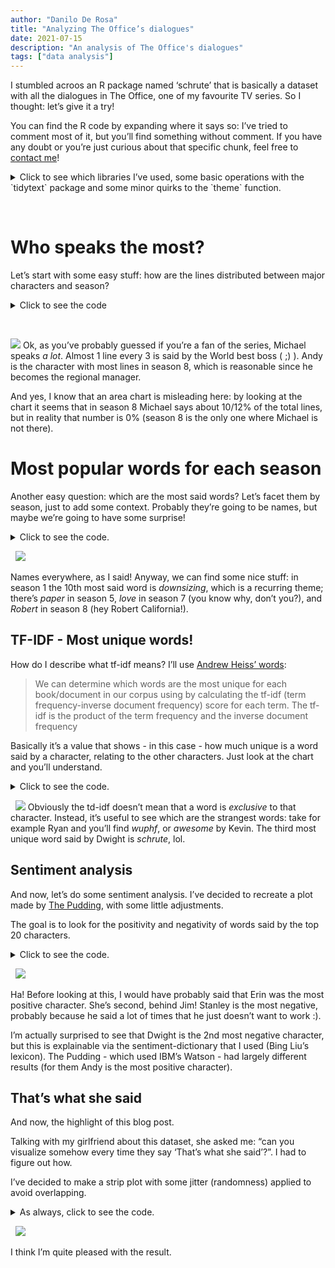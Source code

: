 ```yaml
---
author: "Danilo De Rosa"
title: "Analyzing The Office’s dialogues"
date: 2021-07-15
description: "An analysis of The Office's dialogues"
tags: ["data analysis"]
---
```



I stumbled acroos an R package named ‘schrute’ that is basically a
dataset with all the dialogues in The Office, one of my favourite TV
series. So I thought: let’s give it a try!

You can find the R code by expanding where it says so: I’ve tried to
comment most of it, but you’ll find something without comment. If you
have any doubt or you’re just curious about that specific chunk, feel
free to [contact me](mailto:danilo.derosa.dd@gmail.com)!

<details>
<summary>
Click to see which libraries I’ve used, some basic operations with the
`tidytext` package and some minor quirks to the `theme` function.
</summary>

``` r
#install.packages("schrute")
library(tidyverse)
library(schrute)
library(tidytext)
library(showtext)
library(ggtext)
library(lemon)
library(ggsci)

font_add_google("Special Elite", "specialelite")
showtext_auto()

# Downloading the dataset
dialogs_raw <- schrute::theoffice

# Let's transform the dataset, by unnesting: now one row is one word. We have 570450 rows!
dialogs_words <- dialogs_raw %>% 
  tidytext::unnest_tokens(word, text)

# Remove stop words (common words, not useful for analysis): we have left 169835 rows(= words)
dialogs_words <- dialogs_words %>% 
  anti_join(stop_words, by = "word")

# Removing some non-useful words or characters
blacklist <- c("yeah", "hey", "uh", "gonna", "um")
blacklist_characters <- c("Everyone", "All", "Both", "Guy", "Girl", "Group")
dialogs_words <- dialogs_words %>% 
  filter(!word %in% blacklist,
         !character %in% blacklist_characters)
```

``` r
# Setting the theme for the plots. I have also updated the theme with some settings, but they're just a copy of what I did in the various plots. Normally you set theme here, and leave the 'theme' function of each plot cleaner, but anyway...
theme_set(theme_minimal(base_family = "specialelite")) 

theme_update(
  panel.grid.major.y = element_blank(),
  panel.grid.minor.y = element_blank(),
  plot.background = element_rect(fill = "#fafaf5", color = "#fafaf5"),
  strip.text = element_text(size = rel(2), face = "italic"),
  panel.spacing = unit(1.5, "lines"),
  plot.margin = margin(10, 25, 10, 25),
  plot.title = element_text(hjust = .5, size = rel(3)),
  plot.subtitle = element_text(hjust = .5, size = rel(1.5)))
```

</details>

&nbsp;
  
# Who speaks the most?

Let’s start with some easy stuff: how are the lines distributed between
major characters and season?

<details>
<summary>
Click to see the code
</summary>

``` r
# We're working with dialogs_raw just because we want to analyze lines and not single words

# Let's save in a vector the top 20 character that say most lines overall during the series
top_20_character <- dialogs_raw %>% 
  count(character, sort = T) %>% head(20) %>% 
  pull(character)

# Now we can calculate the % (probably there are some useless lines here, but I left them just because you can see how my mind works while coding lol)
percent_season <- dialogs_raw %>% 
  group_by(season, character) %>% 
  count(text) %>% 
  ungroup() %>% 
  arrange(season, desc(n)) %>% 
  group_by(season) %>% 
  mutate(percent = n / sum(n)) %>% 
  ungroup() %>% 
  group_by(season, character) %>% 
  summarise(percent_season = sum(percent)) %>% 
  arrange(season, desc(percent_season)) %>%
  filter(character %in% top_20_character) %>%
  arrange(desc(percent_season)) %>% 
  mutate(character = factor(character, ordered = T, levels = top_20_character))

# let's plot
plot_percent_season <- percent_season %>% ggplot(aes(season, percent_season)) +
  geom_area(fill = "burlywood3") +
  facet_rep_wrap(~ character, repeat.tick.labels = T) + # probably this repeat.tick.labels is useless, I should check
  scale_x_continuous(breaks = seq(1:9), expand = c(0.01, 0.01)) + # the expand function is the most useful thing there is in R, change my mind (it basically deletes all white space near the axis)
  scale_y_continuous(labels = scales::percent_format(), expand = c(0.01, 0.01)) +
  theme(axis.title.y = element_blank(),
        panel.grid.minor = element_blank(),
        panel.grid.major = element_line(linetype = "dotted"),
        panel.spacing = unit(1.5, "lines"), # just to give some space to each facet
        strip.text = element_text(size = rel(1.7)),
        axis.title.x = element_text(size = rel(1.3), margin = margin (t = 10)),
        plot.title = element_text(hjust = .5, size = rel(3)),
        plot.subtitle = element_text(hjust = .5, size = rel(1.5))) +
  labs(x = "Season", 
       caption = "Inspired by The Pudding • Data from the R package 'schrute'",
       title = "Who speaks the most in The Office?", 
       subtitle = "% of lines per season for the top 20 characters that speaks the most")


#this way of saving is copied from Cédric Sherer's code lol (check him out!)
ggsave(here::here("plots", "Most_lines_per_season.pdf"), width = 15, height = 9, device = cairo_pdf)

path <- here::here("plots", "Most_lines_per_season")
pdftools::pdf_convert(pdf = glue::glue("{path}.pdf"), 
                      filenames = glue::glue("{path}.png"),
                      format = "png", dpi = 250)
```

</details>

 

![](plots/Most_lines_per_season.png) Ok, as you’ve probably guessed if
you’re a fan of the series, Michael speaks *a lot*. Almost 1 line every
3 is said by the World best boss ( ;) ). Andy is the character with most
lines in season 8, which is reasonable since he becomes the regional
manager.

And yes, I know that an area chart is misleading here: by looking at the
chart it seems that in season 8 Michael says about 10/12% of the total
lines, but in reality that number is 0% (season 8 is the only one where
Michael is not there).

# Most popular words for each season

Another easy question: which are the most said words? Let’s facet them
by season, just to add some context. Probably they’re going to be names,
but maybe we’re going to have some surprise!

<details>
<summary>
Click to see the code.
</summary>

``` r
words_season <- dialogs_words %>% 
  group_by(season) %>% 
  count(word) %>%
  top_n(10, n) %>% 
  mutate(word = reorder_within(word, n, season),
         label = glue::glue(" Season {season} ")) # glue is very similar to paste0

words_season %>% ggplot(aes(word, n, fill = label)) +
  geom_col() +
  coord_flip() +
  facet_wrap(~ label, scales = "free") +
  scale_x_reordered(expand = c(0.01, 0.01)) +
  scale_y_continuous(expand = c(0.01, 0.01)) +
  theme(axis.text = element_text(family = "Roboto Condensed"), 
        legend.position = "none",
        panel.grid.minor = element_blank(),
        strip.text = element_text(size = rel(1.7)),
        panel.spacing = unit(1.5, "lines"),
        plot.title = element_text(hjust = .5, size = rel (2.5)),
        plot.margin = margin(10, 25, 10, 25)) +
  scico::scale_fill_scico_d(palette = "brocO") + # I really think that this palette is perfect for The Office. Anyway, just love for the scico package and palettes
  labs(y = "# of times",
       x = "",
       caption = "Data from the R package 'schrute'",
       title = "The most cited words in The Office", )

ggsave(here::here("plots", "Most_cited_words.pdf"), width = 15, height = 9, device = cairo_pdf)

path <- here::here("plots", "Most_cited_words")
pdftools::pdf_convert(pdf = glue::glue("{path}.pdf"), 
                      filenames = glue::glue("{path}.png"),
                      format = "png", dpi = 450)
```

</details>

  ![](plots/Most_cited_words.png)

Names everywhere, as I said! Anyway, we can find some nice stuff: in
season 1 the 10th most said word is *downsizing*, which is a recurring
theme; there’s *paper* in season 5, *love* in season 7 (you know why,
don’t you?), and *Robert* in season 8 (hey Robert California!).

## TF-IDF - Most unique words!

How do I describe what tf-idf means? I’ll use [Andrew Heiss’
words](https://datavizs21.classes.andrewheiss.com/example/13-example/#term-frequency-inverse-document-frequency-tf-idf):

> We can determine which words are the most unique for each
> book/document in our corpus using by calculating the tf-idf (term
> frequency-inverse document frequency) score for each term. The tf-idf
> is the product of the term frequency and the inverse document
> frequency

Basically it’s a value that shows - in this case - how much unique is a
word said by a character, relating to the other characters. Just look at
the chart and you’ll understand.

<details>
<summary>
Click to see the code.
</summary>

``` r
character_tf_idf <- dialogs_words %>% 
  add_count(word) %>% 
  filter(n >= 20) %>% 
  count(word, character) %>% 
  bind_tf_idf(word, character, n) %>% # check the tidytext package to learn what this function does
  arrange(desc(tf_idf))

# a kind of a mess, but this is how I work! 100% natural code lol 
character_tf_idf %>% 
  filter(character %in% c("Dwight", "Jim", "Michael", "Andy", "Pam", "Holly", "Ryan", "Kevin")) %>% 
  group_by(character) %>% 
  top_n(10, tf_idf) %>% 
  ungroup() %>% 
  mutate(word = reorder_within(word, tf_idf, character)) %>% 
  ggplot(aes(word, tf_idf, fill = character)) +
  geom_col() +
  coord_flip() +
  scale_x_reordered() + # this goes together with 'reorder_within': basically it reorders INSIDE each facet
  facet_wrap(~ factor(character, levels = c("Dwight", "Jim", "Michael", "Andy", "Pam", "Holly", "Ryan", "Kevin")), scales = "free", ncol = 4) +
  labs(x = "", 
       title = "The most unique words by top character in The Office",
       subtitle = "tf-idf is a way to calculate the most unique words to each character",
       caption = "Data from the R package 'schrute'") +
  scico::scale_fill_scico_d(palette = "brocO") +
  theme(legend.position = "none",
        plot.subtitle = element_text(hjust = 0, color = "gray50", size = rel(1))) 

ggsave(here::here("plots", "tf_idf.pdf"), width = 15, height = 9, device = cairo_pdf)

path <- here::here("plots", "tf_idf")
pdftools::pdf_convert(pdf = glue::glue("{path}.pdf"), 
                      filenames = glue::glue("{path}.png"),
                      format = "png", dpi = 250)
```

</details>

  ![](plots/tf_idf.png) Obviously the td-idf doesn’t mean that a word is
*exclusive* to that character. Instead, it’s useful to see which are the
strangest words: take for example Ryan and you’ll find *wuphf*, or
*awesome* by Kevin. The third most unique word said by Dwight is
*schrute*, lol.

## Sentiment analysis

And now, let’s do some sentiment analysis. I’ve decided to recreate a
plot made by [The Pudding](https://pudding.cool/2017/08/the-office/),
with some little adjustments.

The goal is to look for the positivity and negativity of words said by
the top 20 characters.

<details>
<summary>
Click to see the code.
</summary>

``` r
# get_sentiments("nrc") # range of emotions
# get_sentiments("bing") # negative and positive

office_sentiments <- dialogs_words %>% 
  inner_join(get_sentiments("bing")) # get the sentiment for every word in the dataset


# now we calculate the sentiment for each character (by season, and the average)
office_sentiments <- office_sentiments %>% 
  filter(character %in% top_20_character) %>% 
  group_by(season, character) %>% 
  count(sentiment, sort = T) %>% 
  filter(n > 10) %>% 
  arrange(season) %>% 
  pivot_wider(names_from = "sentiment", values_from = "n") %>% 
  mutate(ratio = positive / negative) %>% 
  group_by(character) %>% 
  mutate(mean = mean(ratio, na.rm = T))

# My first idea was to use this as a vline in the plot, but then I've changed my mind and place a vline on 1 (= equally balanced between positive and negative words) 
office_avg <- office_sentiments %>%
  ungroup() %>% 
  summarise(avg = mean(mean, na.rm = T)) %>% 
  pull(avg)
  

office_sentiments %>% 
  ggplot(aes(x = ratio, y = fct_reorder(character, -mean), color = as.factor(season))) + 
  geom_point(alpha = .35, size = 4) +
  scale_color_uchicago() +
  scale_fill_viridis_c() +
  theme(legend.position = "none",
        axis.text.x = element_blank(),
        panel.grid = element_blank(),
        plot.title = element_text(margin = margin(t = 15)),
        plot.subtitle = element_text(family = "Roboto mono", margin = margin(t = 10, b = 10), hjust = 0), 
        axis.text.y = element_text(size = rel(1.5))) +
  geom_vline(aes(xintercept = 1), color = "gray70", size = 0.6, style = "dotted") +
  geom_segment(aes(y = character, yend = character, x = mean, xend = 1), size = .8, alpha = .8) +
  geom_point(aes(x = mean, y = character, fill = mean), shape = 21, size = 6, alpha = .8) +
  labs(x = "", 
       y = "", 
       caption = "Data from the R package 'schrute'", 
       title = "The most positive and negative characters in The Office", 
       subtitle = "The sentiment of main characters each season according to Bing Liu's lexicon") +
  annotate(geom = "segment", x = 1.35, xend = 1.55, y = 15.5, yend = 15.5, arrow = arrow(angle = 15, length = unit(0.5, "lines")), color = "#2ECC40") +
  annotate(geom = "text", label = "More positive character", x = 1.45, y = 15, size = rel(4.5), color = "#2ECC40") +
  annotate(geom = "segment", y = 19.5, yend = 19.5, x = 1.2, xend = 1, arrow = arrow(angle = 15, length = unit(0.5, "lines")), color = "gray50") +
  annotate(geom = "text", label = "Neutral (equally positive and negative)", x = 1.05, y = 19, hjust = 0, size = rel(4.5), color = "gray50")

ggsave(here::here("plots", "Sentiment.pdf"), width = 15, height = 9, device = cairo_pdf)

path <- here::here("plots", "Sentiment")
pdftools::pdf_convert(pdf = glue::glue("{path}.pdf"), 
                      filenames = glue::glue("{path}.png"),
                      format = "png", dpi = 250)
```

</details>

  ![](plots/Sentiment.png)

Ha! Before looking at this, I would have probably said that Erin was the
most positive character. She’s second, behind Jim! Stanley is the most
negative, probably because he said a lot of times that he just doesn’t
want to work :).

I’m actually surprised to see that Dwight is the 2nd most negative
character, but this is explainable via the sentiment-dictionary that I
used (Bing Liu’s lexicon). The Pudding - which used IBM’s Watson - had
largely different results (for them Andy is the most positive
character).

## That’s what she said

And now, the highlight of this blog post.

Talking with my girlfriend about this dataset, she asked me: “can you
visualize somehow every time they say ‘That’s what she said’?”. I had to
figure out how.

I’ve decided to make a strip plot with some jitter (randomness) applied
to avoid overlapping.

<details>
<summary>
As always, click to see the code.
</summary>

``` r
thats_what_she_said <- dialogs_raw %>% 
  filter(str_detect(text, regex("That's what she said", ignore_case = T))) #the ignore case is there because without it I got 26 lines, ignoring the 7 lines where 'that's what she said' was written in caps lock or in some strange way 

thats_what_she_said <- dialogs_raw %>% 
  select(index, season, episode, character, text) %>% 
  mutate(phrase = ifelse(str_detect(text, regex("That's what she said", ignore_case = T)), T, F), 
         label = glue::glue(" Season {season} "))

thats_what_she_said %>% 
  ggplot(aes(episode, 1)) +
  geom_point(color = "grey10", alpha = .05, position = position_jitter(seed = 2021, width = 1)) + #seed is there to have always the same randomness
  geom_point(data = filter(thats_what_she_said, phrase == T), aes(episode, 1), shape = 21, fill = "red", color = "white", position = position_jitter(seed = 2021, width = 0, height = .2), size = 3) +
  facet_wrap(~ label, scales = "free") +
  scale_x_continuous(expand = c(0.01, 0.01)) + # I love you expand feature, I really do
  scale_y_continuous(expand = c(0.01, 0.01)) +
  labs(x = "Episode", 
       y = "", 
       title = "Every <span style='color: red'>'That's what she said'</span> in The Office",
       subtitle = "Every point is a line said by one character.The y axis is just jitter.",
       caption = "Data from the R package 'schrute'") +
  theme(axis.ticks.y = element_blank(),
        axis.text.y = element_blank(),
        plot.title = element_markdown(hjust = .5, size = rel(3)),
        plot.title.position = 'panel',
        plot.subtitle = element_text(size = rel(1), color = "gray50", hjust = 0),
        axis.title.x = element_text(margin = margin(t = 10)),
        plot.caption = element_text(color = "gray50"),
        panel.grid.major.y = element_blank(),
        panel.grid.minor.y = element_blank(),
        plot.background = element_rect(fill = "#fafaf5", color = "#fafaf5"),
        strip.text = element_text(size = rel(2), face = "italic"),
        plot.margin = margin(10, 25, 10, 25))
  

ggsave(here::here("plots", "That's what she said.pdf"), width = 15, height = 9, device = cairo_pdf)

path <- here::here("plots", "That's what she said")
pdftools::pdf_convert(pdf = glue::glue("{path}.pdf"), 
                      filenames = glue::glue("{path}.png"),
                      format = "png", dpi = 200)
```

</details>

  ![](plots/That's%20what%20she%20said.png)

I think I’m quite pleased with the result.
